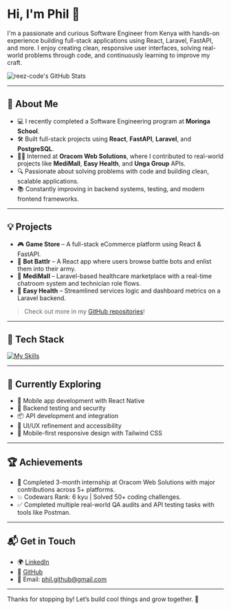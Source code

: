 # Hi, I'm Phil 👋

I'm a passionate and curious Software Engineer from Kenya with hands-on experience building full-stack applications using React, Laravel, FastAPI, and more. I enjoy creating clean, responsive user interfaces, solving real-world problems through code, and continuously learning to improve my craft.

![reez-code's GitHub Stats](https://github-readme-stats.vercel.app/api?username=reez-code&theme=vue-dark&show_icons=true&hide_border=true&count_private=true)

---

## 🚀 About Me

- 💻 I recently completed a Software Engineering program at **Moringa School**.
- 🛠️ Built full-stack projects using **React**, **FastAPI**, **Laravel**, and **PostgreSQL**.
- 👨‍💻 Interned at **Oracom Web Solutions**, where I contributed to real-world projects like **MediMall**, **Easy Health**, and **Unga Group** APIs.
- 🔍 Passionate about solving problems with code and building clean, scalable applications.
- 📚 Constantly improving in backend systems, testing, and modern frontend frameworks.

---

## 💡 Projects

- 🎮 **Game Store** – A full-stack eCommerce platform using React & FastAPI.  
- 🤖 **Bot Battlr** – A React app where users browse battle bots and enlist them into their army.  
- 🏥 **MediMall** – Laravel-based healthcare marketplace with a real-time chatroom system and technician role flows.  
- 💊 **Easy Health** – Streamlined services logic and dashboard metrics on a Laravel backend.

> Check out more in my [GitHub repositories](https://github.com/reez-code)!

---

## 🧰 Tech Stack

[![My Skills](https://skillicons.dev/icons?i=js,react,python,php,laravel,fastapi,html,css,tailwind,postman,git)](https://skillicons.dev)

---

## 🌱 Currently Exploring

- 📱 Mobile app development with React Native
- 🔧 Backend testing and security
- 📦 API development and integration
- 📐 UI/UX refinement and accessibility
- 📱 Mobile-first responsive design with Tailwind CSS

---

## 🏆 Achievements

- 🧠 Completed 3-month internship at Oracom Web Solutions with major contributions across 5+ platforms.
- 💥 Codewars Rank: 6 kyu | Solved 50+ coding challenges.
- ✅ Completed multiple real-world QA audits and API testing tasks with tools like Postman.

---

## 📬 Get in Touch

- 🌍 [LinkedIn](https://www.linkedin.com/in/philip-otieno-988b332bb)
- 🧠 [GitHub](https://github.com/reez-code)
- 💌 Email: phil.github@gmail.com

---

Thanks for stopping by! Let’s build cool things and grow together. 🚀
